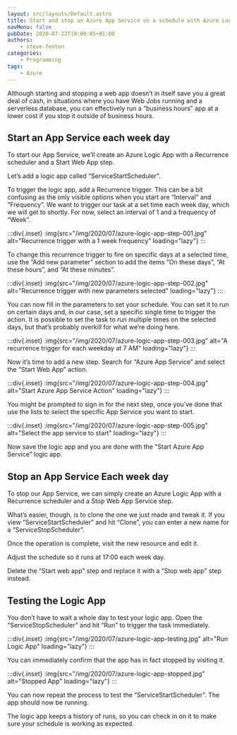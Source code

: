 ```yaml
---
layout: src/layouts/Default.astro
title: Start and stop an Azure App Service on a schedule with Azure Logic Apps
navMenu: false
pubDate: 2020-07-22T19:00:05+01:00
authors:
    - steve-fenton
categories:
    - Programming
tags:
    - Azure
---
```


Although starting and stopping a web app doesn’t in itself save you a great deal of cash, in situations where you have Web Jobs running and a serverless database, you can effectively run a “business hours” app at a lower cost if you stop it outside of business hours.

## Start an App Service each week day

To start our App Service, we’ll create an Azure Logic App with a Recurrence scheduler and a Start Web App step.

Let’s add a logic app called “ServiceStartScheduler”.

To trigger the logic app, add a Recurrence trigger. This can be a bit confusing as the only visible options when you start are “Interval” and “Frequency”. We want to trigger our task at a set time each week day, which we will get to shortly. For now, select an interval of 1 and a frequency of “Week”.

:::div{.inset}
:img{src="/img/2020/07/azure-logic-app-step-001.jpg" alt="Recurrence trigger with a 1 week frequency" loading="lazy"}
:::

To change this recurrence trigger to fire on specific days at a selected time, use the “Add new parameter” section to add the items “On these days”, “At these hours”, and “At these minutes”.

:::div{.inset}
:img{src="/img/2020/07/azure-logic-app-step-002.jpg" alt="Recurrence trigger with new parameters selected" loading="lazy"}
:::

You can now fill in the parameters to set your schedule. You can set it to run on certain days and, in our case, set a specific single time to trigger the action. It is possible to set the task to run multiple times on the selected days, but that’s probably overkill for what we’re doing here.

:::div{.inset}
:img{src="/img/2020/07/azure-logic-app-step-003.jpg" alt="A recurrence trigger for each weekday at 7 AM" loading="lazy"}
:::

Now it’s time to add a new step. Search for “Azure App Service” and select the “Start Web App” action.

:::div{.inset}
:img{src="/img/2020/07/azure-logic-app-step-004.jpg" alt="Start Azure App Service Action" loading="lazy"}
:::

You might be prompted to sign in for the next step, once you’ve done that use the lists to select the specific App Service you want to start.

:::div{.inset}
:img{src="/img/2020/07/azure-logic-app-step-005.jpg" alt="Select the app service to start" loading="lazy"}
:::

Now save the logic app and you are done with the “Start Azure App Service” logic app.

## Stop an App Service Each week day

To stop our App Service, we can simply create an Azure Logic App with a Recurrence scheduler and a Stop Web App Service step.

What’s easier, though, is to clone the one we just made and tweak it. If you view “ServiceStartScheduler” and hit “Clone”, you can enter a new name for a “ServiceStopScheduler”.

Once the operation is complete, visit the new resource and edit it.

Adjust the schedule so it runs at 17:00 each week day.

Delete the “Start web app” step and replace it with a “Stop web app” step instead.

## Testing the Logic App

You don’t have to wait a whole day to test your logic app. Open the “ServiceStopScheduler” and hit “Run” to trigger the task immediately.

:::div{.inset}
:img{src="/img/2020/07/azure-logic-app-testing.jpg" alt="Run Logic App" loading="lazy"}
:::

You can immediately confirm that the app has in fact stopped by visiting it.

:::div{.inset}
:img{src="/img/2020/07/azure-logic-app-stopped.jpg" alt="Stopped App" loading="lazy"}
:::

You can now repeat the process to test the “ServiceStartScheduler”. The app should now be running.

The logic app keeps a history of runs, so you can check in on it to make sure your schedule is working as expected.